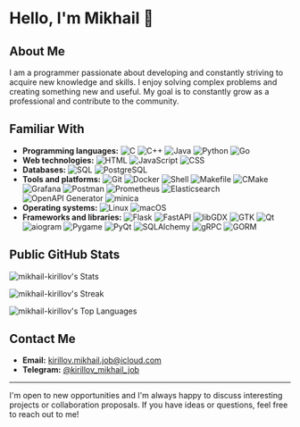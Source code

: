 # Hello, I'm Mikhail 👋

## About Me
I am a programmer passionate about developing and constantly striving to acquire new knowledge and skills. I enjoy solving complex problems and creating something new and useful. My goal is to constantly grow as a professional and contribute to the community.

## Familiar With
- **Programming languages:** ![C](https://img.shields.io/badge/c-%2300599C.svg?style=for-the-badge&logo=c&logoColor=white) ![C++](https://img.shields.io/badge/c++-%2300599C.svg?style=for-the-badge&logo=cplusplus&logoColor=white) ![Java](https://img.shields.io/badge/java-%23ED8B00.svg?style=for-the-badge&logo=java&logoColor=white) ![Python](https://img.shields.io/badge/python-%2314354C.svg?style=for-the-badge&logo=python&logoColor=white) ![Go](https://img.shields.io/badge/go-%2300ADD8.svg?style=for-the-badge&logo=go&logoColor=white)
- **Web technologies:** ![HTML](https://img.shields.io/badge/html5-%23E34F26.svg?style=for-the-badge&logo=html5&logoColor=white) ![JavaScript](https://img.shields.io/badge/JavaScript-%23F7DF1E.svg?style=for-the-badge&logo=javascript&logoColor=black) ![CSS](https://img.shields.io/badge/CSS-%231572B6.svg?style=for-the-badge&logo=css3&logoColor=white)
- **Databases:** ![SQL](https://img.shields.io/badge/SQL-%2300f.svg?style=for-the-badge&logo=sqlite&logoColor=white) ![PostgreSQL](https://img.shields.io/badge/PostgreSQL-%23336791.svg?style=for-the-badge&logo=postgresql&logoColor=white)
- **Tools and platforms:** ![Git](https://img.shields.io/badge/git-%23F05033.svg?style=for-the-badge&logo=git&logoColor=white) ![Docker](https://img.shields.io/badge/docker-%230db7ed.svg?style=for-the-badge&logo=docker&logoColor=white) ![Shell](https://img.shields.io/badge/shell_script-%23121011.svg?style=for-the-badge&logo=gnu-bash&logoColor=white) ![Makefile](https://img.shields.io/badge/makefile-%234D5250.svg?style=for-the-badge&logo=gnu&logoColor=white) ![CMake](https://img.shields.io/badge/CMake-%23008FBA.svg?style=for-the-badge&logo=cmake&logoColor=white) ![Grafana](https://img.shields.io/badge/grafana-F46800?style=for-the-badge&logo=grafana&logoColor=white) ![Postman](https://img.shields.io/badge/postman-FF6C37?style=for-the-badge&logo=postman&logoColor=white) ![Prometheus](https://img.shields.io/badge/prometheus-E6522C?style=for-the-badge&logo=prometheus&logoColor=white) ![Elasticsearch](https://img.shields.io/badge/Elasticsearch-%23FEC72E.svg?style=for-the-badge&logo=elasticsearch&logoColor=black) ![OpenAPI Generator](https://img.shields.io/badge/OpenAPI_Generator-%230071C5.svg?style=for-the-badge&logo=openapi-initiative&logoColor=white) ![minica](https://img.shields.io/badge/minica-%2366CC66.svg?style=for-the-badge)
- **Operating systems:** ![Linux](https://img.shields.io/badge/linux-%23FCC624.svg?style=for-the-badge&logo=linux&logoColor=black) ![macOS](https://img.shields.io/badge/macOS-000000?style=for-the-badge&logo=apple&logoColor=white)
- **Frameworks and libraries:** ![Flask](https://img.shields.io/badge/flask-%23000.svg?style=for-the-badge&logo=flask&logoColor=white) ![FastAPI](https://img.shields.io/badge/FastAPI-005571?style=for-the-badge&logo=fastapi) ![libGDX](https://img.shields.io/badge/libGDX-000000?style=for-the-badge&logo=libgdx&logoColor=white) ![GTK](https://img.shields.io/badge/GTK-%2306A89E?style=for-the-badge&logo=gtk&logoColor=white) ![Qt](https://img.shields.io/badge/Qt-%2341CD52?style=for-the-badge&logo=qt&logoColor=white) ![aiogram](https://img.shields.io/badge/aiogram-%232C2D72?style=for-the-badge&logo=aiogram&logoColor=white) ![Pygame](https://img.shields.io/badge/Pygame-4B8BBE?style=for-the-badge&logo=python&logoColor=white) ![PyQt](https://img.shields.io/badge/PyQt-%2341CD52?style=for-the-badge&logo=qt&logoColor=white) ![SQLAlchemy](https://img.shields.io/badge/SQLAlchemy-%23FCC624.svg?style=for-the-badge&logo=sqlalchemy&logoColor=white) ![gRPC](https://img.shields.io/badge/gRPC-%2300BFFF.svg?style=for-the-badge&logo=grpc&logoColor=white) ![GORM](https://img.shields.io/badge/GORM-%23840080.svg?style=for-the-badge&logo=go&logoColor=white) 

## Public GitHub Stats
![mikhail-kirillov's Stats](https://github-readme-stats.vercel.app/api?username=mikhail-kirillov&theme=onedark&show_icons=true&hide_border=false&count_private=true)

![mikhail-kirillov's Streak](https://github-readme-streak-stats.herokuapp.com/?user=mikhail-kirillov&theme=onedark&hide_border=false)

![mikhail-kirillov's Top Languages](https://github-readme-stats.vercel.app/api/top-langs/?username=mikhail-kirillov&theme=onedark&show_icons=true&hide_border=false&layout=compact)

## Contact Me
- **Email:** kirillov.mikhail.job@icloud.com
- **Telegram:** [@kirillov_mikhail_job](https://t.me/kirillov_mikhail_job)

---

I'm open to new opportunities and I'm always happy to discuss interesting projects or collaboration proposals. If you have ideas or questions, feel free to reach out to me!
